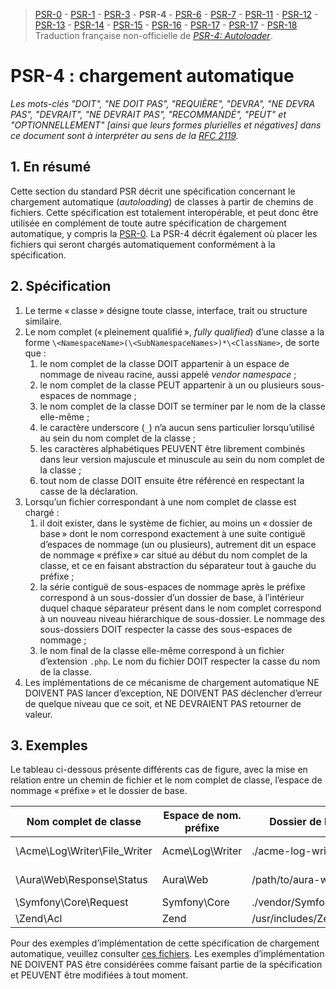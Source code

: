 > [PSR-0](./PSR-0.md) - [PSR-1](./PSR-1.md) - [PSR-3](./PSR-3.md) - **PSR-4** - [PSR-6](./PSR-6.md) - [PSR-7](./PSR-7.md) - [PSR-11](./PSR-11.md) - [PSR-12](./PSR-12.md) - [PSR-13](./PSR-13.md) - [PSR-14](./PSR-14.md) - [PSR-15](./PSR-15.md) - [PSR-16](./PSR-16.md) - [PSR-17](./PSR-0.md) - [PSR-17](./PSR-0.md) - [PSR-18](./PSR-18.md)
> Traduction française non-officielle de [_PSR-4: Autoloader_](https://www.php-fig.org/psr/psr-4/).

# PSR-4 : chargement automatique

_Les mots-clés "DOIT", "NE DOIT PAS", "REQUIÈRE", "DEVRA", "NE DEVRA PAS", "DEVRAIT", "NE DEVRAIT PAS", "RECOMMANDÉ", "PEUT" et "OPTIONNELLEMENT" [ainsi que leurs formes plurielles et négatives] dans ce document sont à interpréter au sens de la [RFC 2119](http://www.ietf.org/rfc/rfc2119.txt)._

## 1. En résumé

Cette section du standard PSR décrit une spécification concernant le chargement automatique (_autoloading_) de classes à partir de chemins de fichiers. Cette spécification est totalement interopérable, et peut donc être utilisée en complément de toute autre spécification de chargement automatique, y compris la [PSR-0](./PSR-0.md). La PSR-4 décrit également où placer les fichiers qui seront chargés automatiquement conformément à la spécification.

## 2. Spécification

1. Le terme « classe » désigne toute classe, interface, trait ou structure similaire.
2. Le nom complet (« pleinement qualifié », _fully qualified_) d’une classe a la forme `\<NamespaceName>(\<SubNamespaceNames>)*\<ClassName>`, de sorte que :
    1. le nom complet de la classe DOIT appartenir à un espace de nommage de niveau racine, aussi appelé _vendor namespace_ ;
    2. le nom complet de la classe PEUT appartenir à un ou plusieurs sous-espaces de nommage ;
    3. le nom complet de la classe DOIT se terminer par le nom de la classe elle-même ;
    4. le caractère underscore (`_`) n’a aucun sens particulier lorsqu’utilisé au sein du nom complet de la classe ;
    5. les caractères alphabétiques PEUVENT être librement combinés dans leur version majuscule et minuscule au sein du nom complet de la classe ;
    6. tout nom de classe DOIT ensuite être référencé en respectant la casse de la déclaration.
3. Lorsqu’un fichier correspondant à une nom complet de classe est chargé :
    1. il doit exister, dans le système de fichier, au moins un « dossier de base » dont le nom correspond exactement à une suite contiguë d’espaces de nommage (un ou plusieurs), autrement dit un espace de nommage « préfixe » car situé au début du nom complet de la classe, et ce en faisant abstraction du séparateur tout à gauche du préfixe ;
    2. la série contiguë de sous-espaces de nommage après le préfixe correspond à un sous-dossier d’un dossier de base, à l’intérieur duquel chaque séparateur présent dans le nom complet correspond à un nouveau niveau hiérarchique de sous-dossier. Le nommage des sous-dossiers DOIT respecter la casse des sous-espaces de nommage ;
    3. le nom final de la classe elle-même correspond à un fichier d’extension `.php`. Le nom du fichier DOIT respecter la casse du nom de la classe.
4. Les implémentations de ce mécanisme de chargement automatique NE DOIVENT PAS lancer d’exception, NE DOIVENT PAS déclencher d’erreur de quelque niveau que ce soit, et NE DEVRAIENT PAS retourner de valeur.

## 3. Exemples

Le tableau ci-dessous présente différents cas de figure, avec la mise en relation entre un chemin de fichier et le nom complet de classe, l’espace de nommage « préfixe » et le dossier de base.

| Nom complet de classe | Espace de nom. préfixe | Dossier de base | Chemin résultant |
|-----------------------|------------------------|-----------------|------------------|
| \Acme\Log\Writer\File_Writer | Acme\Log\Writer | ./acme-log-writer/lib/ | ./acme-log-writer/lib/File_Writer.php |
| \Aura\Web\Response\Status | Aura\Web | /path/to/aura-web/src/ | /path/to/aura-web/src/Response/Status.php |
| \Symfony\Core\Request | Symfony\Core | ./vendor/Symfony/Core/ | ./vendor/Symfony/Core/Request.php |
| \Zend\Acl | Zend | /usr/includes/Zend/ | /usr/includes/Zend/Acl.php |

Pour des exemples d’implémentation de cette spécification de chargement automatique, veuillez consulter [ces fichiers](https://github.com/php-fig/fig-standards/blob/master/accepted/PSR-4-autoloader-examples.md). Les exemples d’implémentation NE DOIVENT PAS être considérées comme faisant partie de la spécification et PEUVENT être modifiées à tout moment.
